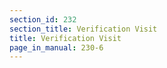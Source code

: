 ```yaml
---
section_id: 232
section_title: Verification Visit
title: Verification Visit
page_in_manual: 230-6
---
```

